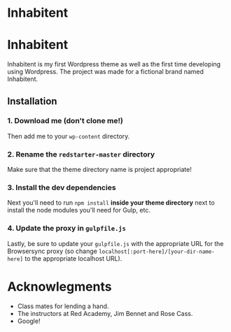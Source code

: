 # Inhabitent

# Inhabitent

Inhabitent is my first Wordpress theme as well as the first time developing using Wordpress. The project was made for a fictional brand named Inhabitent. 

## Installation

### 1. Download me (don't clone me!)

Then add me to your `wp-content` directory.

### 2. Rename the `redstarter-master` directory

Make sure that the theme directory name is project appropriate!

### 3. Install the dev dependencies

Next you'll need to run `npm install` **inside your theme directory** next to install the node modules you'll need for Gulp, etc.

### 4. Update the proxy in `gulpfile.js`

Lastly, be sure to update your `gulpfile.js` with the appropriate URL for the Browsersync proxy (so change `localhost[:port-here]/[your-dir-name-here]` to the appropriate localhost URL).

# Acknowlegments

* Class mates for lending a hand.
* The instructors at Red Academy, Jim Bennet and Rose Cass.
* Google!
